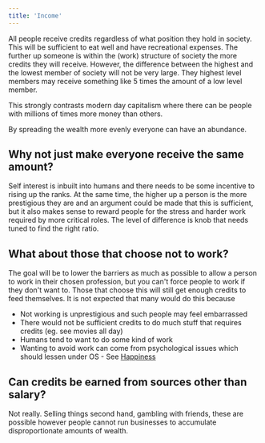 ```yaml
---
title: 'Income'
---
```


All people receive credits regardless of what position they hold in society. This will be sufficient to eat well and have recreational expenses. The further up someone is within the (work) structure of society the more credits they will receive. However, the difference between the highest and the lowest member of society will not be very large. They highest level members may receive something like 5 times the amount of a low level member.

This strongly contrasts modern day capitalism where there can be people with millions of times more money than others.

By spreading the wealth more evenly everyone can have an abundance.

## Why not just make everyone receive the same amount?

Self interest is inbuilt into humans and there needs to be some incentive to rising up the ranks. At the same time, the higher up a person is the more prestigious they are and an argument could be made that this is sufficient, but it also makes sense to reward people for the stress and harder work required by more critical roles. The level of difference is knob that needs tuned to find the right ratio.

## What about those that choose not to work?

The goal will be to lower the barriers as much as possible to allow a person to work in their chosen profession, but you can't force people to work if they don't want to. Those that choose this will still get enough credits to feed themselves. It is not expected that many would do this because

* Not working is unprestigious and such people may feel embarrassed
* There would not be sufficient credits to do much stuff that requires credits (eg. see movies all day)
* Humans tend to want to do some kind of work
* Wanting to avoid work can come from psychological issues which should lessen under OS - See [Happiness](../well-being/happiness)

## Can credits be earned from sources other than salary?

Not really. Selling things second hand, gambling with friends, these are possible however people cannot run businesses to accumulate disproportionate amounts of wealth.
